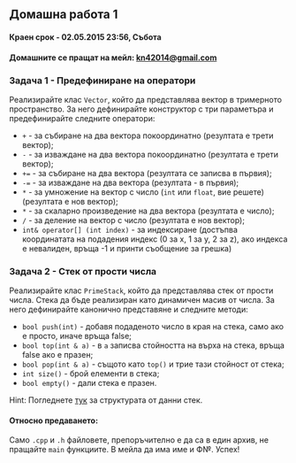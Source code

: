 ## Домашна работа 1

#### Краен срок - 02.05.2015 23:56, Събота
#### Домашните се пращат на мейл: kn42014@gmail.com

### Задача 1 - Предефиниране на оператори

Реализирайте клас `Vector`, който да представлява вектор в тримерното пространство. За него дефинирайте конструктор с три параметъра и предефинирайте следните оператори:
* `+` - за събиране на два вектора покоординатно (резултата е трети вектор);
* `-` - за изваждане на два вектора покоординатно (резултата е трети вектор);
* `+=` - за събиране на два вектора (резултата се записва в първия);
* `-=` - за изваждане на два вектора (резултата - в първия);
* `*` - за умножение на вектор с число (`int` или `float`, вие решете) (резултата е нов вектор);
* `*` - за скаларно произведение на два вектора (резултата е число);
* `/` - за деление на вектор с число (резултата е нов вектор);
* `int& operator[] (int index)` - за индексиране (достъпва координатата на подадения индекс (0 за x, 1 за y, 2 за z), ако индекса е невалиден, връща -1 и принти съобщение за грешка)

### Задача 2 - Стек от прости числа

Реализирайте клас `PrimeStack`, който да представлява стек от прости числа. Стека да бъде реализиран като динамичен масив от числа. За него дефинирайте канонично представяне и следните методи:
* `bool push(int)` - добавя подаденото число в края на стека, само ако е просто, иначе връща false;
* `bool top(int & a)` - в `a` записва стойността на върха на стека, връща false ако е празен;
* `bool pop(int & a)` - същото като `top()` и трие тази стойност от стека;
* `int size()` - брой елементи в стека;
* `bool empty()` - дали стека е празен.

Hint: Погледнете [тук](http://bg.wikipedia.org/wiki/%D0%A1%D1%82%D0%B5%D0%BA_%28%D1%81%D1%82%D1%80%D1%83%D0%BA%D1%82%D1%83%D1%80%D0%B0_%D0%BE%D1%82_%D0%B4%D0%B0%D0%BD%D0%BD%D0%B8%29) за структурата от данни стек.

#### Относно предаването:
Само `.cpp` и `.h` файловете, препоръчително е да са в един архив, не пращайте `main` функциите. В мейла да има име и Ф№.
Успех!
